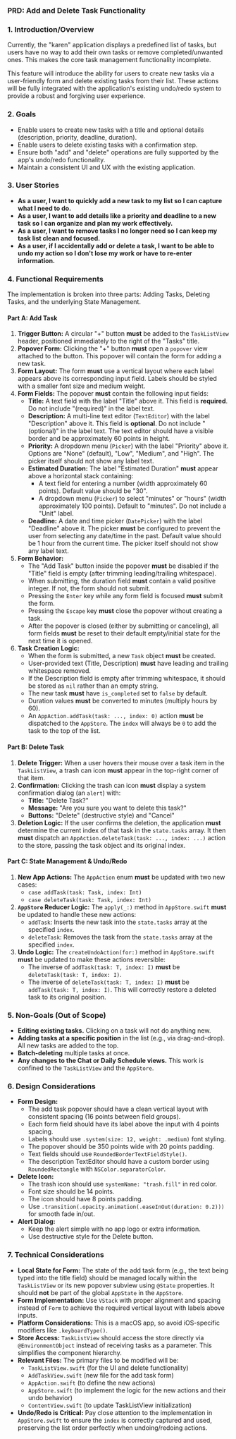 ### **PRD: Add and Delete Task Functionality**

### **1. Introduction/Overview**

Currently, the "karen" application displays a predefined list of tasks, but users have no way to add their own tasks or remove completed/unwanted ones. This makes the core task management functionality incomplete.

This feature will introduce the ability for users to create new tasks via a user-friendly form and delete existing tasks from their list. These actions will be fully integrated with the application's existing undo/redo system to provide a robust and forgiving user experience.

### **2. Goals**

*   Enable users to create new tasks with a title and optional details (description, priority, deadline, duration).
*   Enable users to delete existing tasks with a confirmation step.
*   Ensure both "add" and "delete" operations are fully supported by the app's undo/redo functionality.
*   Maintain a consistent UI and UX with the existing application.

### **3. User Stories**

*   **As a user, I want to quickly add a new task to my list so I can capture what I need to do.**
*   **As a user, I want to add details like a priority and deadline to a new task so I can organize and plan my work effectively.**
*   **As a user, I want to remove tasks I no longer need so I can keep my task list clean and focused.**
*   **As a user, if I accidentally add or delete a task, I want to be able to undo my action so I don't lose my work or have to re-enter information.**

### **4. Functional Requirements**

The implementation is broken into three parts: Adding Tasks, Deleting Tasks, and the underlying State Management.

#### **Part A: Add Task**

1.  **Trigger Button:** A circular "+" button **must** be added to the `TaskListView` header, positioned immediately to the right of the "Tasks" title.
2.  **Popover Form:** Clicking the "+" button **must** open a `popover` view attached to the button. This popover will contain the form for adding a new task.
3.  **Form Layout:** The form **must** use a vertical layout where each label appears above its corresponding input field. Labels should be styled with a smaller font size and medium weight.
4.  **Form Fields:** The popover **must** contain the following input fields:
    *   **Title:** A text field with the label "Title" above it. This field is **required**. Do not include "(required)" in the label text.
    *   **Description:** A multi-line text editor (`TextEditor`) with the label "Description" above it. This field is **optional**. Do not include "(optional)" in the label text. The text editor should have a visible border and be approximately 60 points in height.
    *   **Priority:** A dropdown menu (`Picker`) with the label "Priority" above it. Options are "None" (default), "Low", "Medium", and "High". The picker itself should not show any label text.
    *   **Estimated Duration:** The label "Estimated Duration" **must** appear above a horizontal stack containing:
        *   A text field for entering a number (width approximately 60 points). Default value should be "30".
        *   A dropdown menu (`Picker`) to select "minutes" or "hours" (width approximately 100 points). Default to "minutes". Do not include a "Unit" label.
    *   **Deadline:** A date and time picker (`DatePicker`) with the label "Deadline" above it. The picker **must** be configured to prevent the user from selecting any date/time in the past. Default value should be 1 hour from the current time. The picker itself should not show any label text.
5.  **Form Behavior:**
    *   The "Add Task" button inside the popover **must** be disabled if the "Title" field is empty (after trimming leading/trailing whitespace).
    *   When submitting, the duration field **must** contain a valid positive integer. If not, the form should not submit.
    *   Pressing the `Enter` key while any form field is focused **must** submit the form.
    *   Pressing the `Escape` key **must** close the popover without creating a task.
    *   After the popover is closed (either by submitting or canceling), all form fields **must** be reset to their default empty/initial state for the next time it is opened.
6.  **Task Creation Logic:**
    *   When the form is submitted, a new `Task` object **must** be created.
    *   User-provided text (Title, Description) **must** have leading and trailing whitespace removed.
    *   If the Description field is empty after trimming whitespace, it should be stored as `nil` rather than an empty string.
    *   The new task **must** have `is_completed` set to `false` by default.
    *   Duration values **must** be converted to minutes (multiply hours by 60).
    *   An `AppAction.addTask(task: ..., index: 0)` action **must** be dispatched to the `AppStore`. The `index` will always be `0` to add the task to the top of the list.

#### **Part B: Delete Task**

1.  **Delete Trigger:** When a user hovers their mouse over a task item in the `TaskListView`, a trash can icon **must** appear in the top-right corner of that item.
2.  **Confirmation:** Clicking the trash can icon **must** display a system confirmation dialog (an `alert`) with:
    *   **Title:** "Delete Task?"
    *   **Message:** "Are you sure you want to delete this task?"
    *   **Buttons:** "Delete" (destructive style) and "Cancel"
3.  **Deletion Logic:** If the user confirms the deletion, the application **must** determine the current index of that task in the `state.tasks` array. It then **must** dispatch an `AppAction.deleteTask(task: ..., index: ...)` action to the store, passing the task object and its original index.

#### **Part C: State Management & Undo/Redo**

1.  **New App Actions:** The `AppAction` enum **must** be updated with two new cases:
    *   `case addTask(task: Task, index: Int)`
    *   `case deleteTask(task: Task, index: Int)`
2.  **`AppStore` Reducer Logic:** The `apply(_:)` method in `AppStore.swift` **must** be updated to handle these new actions:
    *   `addTask`: Inserts the new task into the `state.tasks` array at the specified `index`.
    *   `deleteTask`: Removes the task from the `state.tasks` array at the specified `index`.
3.  **Undo Logic:** The `createUndoAction(for:)` method in `AppStore.swift` **must** be updated to make these actions reversible:
    *   The inverse of `addTask(task: T, index: I)` **must** be `deleteTask(task: T, index: I)`.
    *   The inverse of `deleteTask(task: T, index: I)` **must** be `addTask(task: T, index: I)`. This will correctly restore a deleted task to its original position.

### **5. Non-Goals (Out of Scope)**

*   **Editing existing tasks.** Clicking on a task will not do anything new.
*   **Adding tasks at a specific position** in the list (e.g., via drag-and-drop). All new tasks are added to the top.
*   **Batch-deleting** multiple tasks at once.
*   **Any changes to the Chat or Daily Schedule views.** This work is confined to the `TaskListView` and the `AppStore`.

### **6. Design Considerations**

*   **Form Design:**
    *   The add task popover should have a clean vertical layout with consistent spacing (16 points between field groups).
    *   Each form field should have its label above the input with 4 points spacing.
    *   Labels should use `.system(size: 12, weight: .medium)` font styling.
    *   The popover should be 350 points wide with 20 points padding.
    *   Text fields should use `RoundedBorderTextFieldStyle()`.
    *   The description TextEditor should have a custom border using `RoundedRectangle` with `NSColor.separatorColor`.
*   **Delete Icon:**
    *   The trash icon should use `systemName: "trash.fill"` in red color.
    *   Font size should be 14 points.
    *   The icon should have 8 points padding.
    *   Use `.transition(.opacity.animation(.easeInOut(duration: 0.2)))` for smooth fade in/out.
*   **Alert Dialog:**
    *   Keep the alert simple with no app logo or extra information.
    *   Use destructive style for the Delete button.

### **7. Technical Considerations**

*   **Local State for Form:** The state of the add task form (e.g., the text being typed into the title field) should be managed locally within the `TaskListView` or its new popover subview using `@State` properties. It should **not** be part of the global `AppState` in the `AppStore`.
*   **Form Implementation:** Use `VStack` with proper alignment and spacing instead of `Form` to achieve the required vertical layout with labels above inputs.
*   **Platform Considerations:** This is a macOS app, so avoid iOS-specific modifiers like `.keyboardType()`.
*   **Store Access:** `TaskListView` should access the store directly via `@EnvironmentObject` instead of receiving tasks as a parameter. This simplifies the component hierarchy.
*   **Relevant Files:** The primary files to be modified will be:
    *   `TaskListView.swift` (for the UI and delete functionality)
    *   `AddTaskView.swift` (new file for the add task form)
    *   `AppAction.swift` (to define the new actions)
    *   `AppStore.swift` (to implement the logic for the new actions and their undo behavior)
    *   `ContentView.swift` (to update TaskListView initialization)
*   **Undo/Redo is Critical:** Pay close attention to the implementation in `AppStore.swift` to ensure the `index` is correctly captured and used, preserving the list order perfectly when undoing/redoing actions.
